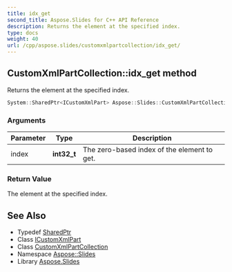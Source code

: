 ```yaml
---
title: idx_get
second_title: Aspose.Slides for C++ API Reference
description: Returns the element at the specified index.
type: docs
weight: 40
url: /cpp/aspose.slides/customxmlpartcollection/idx_get/
---
```

## CustomXmlPartCollection::idx_get method


Returns the element at the specified index.

```cpp
System::SharedPtr<ICustomXmlPart> Aspose::Slides::CustomXmlPartCollection::idx_get(int32_t index) override
```


### Arguments

| Parameter | Type | Description |
| --- | --- | --- |
| index | **int32_t** | The zero-based index of the element to get. |

### Return Value

The element at the specified index.

## See Also

* Typedef [SharedPtr](../../../system/sharedptr/)
* Class [ICustomXmlPart](../../icustomxmlpart/)
* Class [CustomXmlPartCollection](../)
* Namespace [Aspose::Slides](../../)
* Library [Aspose.Slides](../../../)
